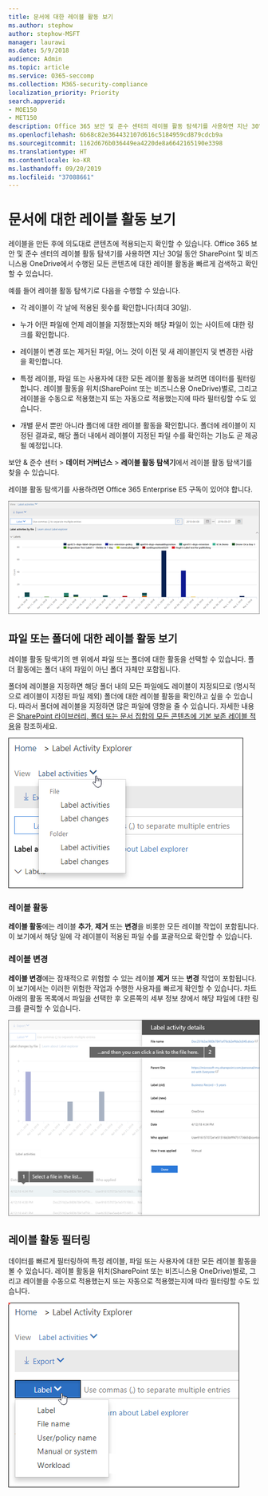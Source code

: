 ```yaml
---
title: 문서에 대한 레이블 활동 보기
ms.author: stephow
author: stephow-MSFT
manager: laurawi
ms.date: 5/9/2018
audience: Admin
ms.topic: article
ms.service: O365-seccomp
ms.collection: M365-security-compliance
localization_priority: Priority
search.appverid:
- MOE150
- MET150
description: Office 365 보안 및 준수 센터의 레이블 활동 탐색기를 사용하면 지난 30일 동안 SharePoint 및 비즈니스용 OneDrive에서 수행된 모든 콘텐츠에 대한 레이블 활동을 빠르게 검색하고 확인할 수 있습니다.
ms.openlocfilehash: 6b68c82e364432107d616c5184959cd879cdcb9a
ms.sourcegitcommit: 1162d676b036449ea4220de8a6642165190e3398
ms.translationtype: HT
ms.contentlocale: ko-KR
ms.lasthandoff: 09/20/2019
ms.locfileid: "37088661"
---
```

# <a name="view-label-activity-for-documents"></a>문서에 대한 레이블 활동 보기

레이블을 만든 후에 의도대로 콘텐츠에 적용되는지 확인할 수 있습니다. Office 365 보안 및 준수 센터의 레이블 활동 탐색기를 사용하면 지난 30일 동안 SharePoint 및 비즈니스용 OneDrive에서 수행된 모든 콘텐츠에 대한 레이블 활동을 빠르게 검색하고 확인할 수 있습니다.
  
예를 들어 레이블 활동 탐색기로 다음을 수행할 수 있습니다.
  
- 각 레이블이 각 날에 적용된 횟수를 확인합니다(최대 30일).
    
- 누가 어떤 파일에 언제 레이블을 지정했는지와 해당 파일이 있는 사이트에 대한 링크를 확인합니다.
    
- 레이블이 변경 또는 제거된 파일, 어느 것이 이전 및 새 레이블인지 및 변경한 사람을 확인합니다.
    
- 특정 레이블, 파일 또는 사용자에 대한 모든 레이블 활동을 보려면 데이터를 필터링합니다. 레이블 활동을 위치(SharePoint 또는 비즈니스용 OneDrive)별로, 그리고 레이블을 수동으로 적용했는지 또는 자동으로 적용했는지에 따라 필터링할 수도 있습니다.
    
- 개별 문서 뿐만 아니라 폴더에 대한 레이블 활동을 확인합니다. 폴더에 레이블이 지정된 결과로, 해당 폴더 내에서 레이블이 지정된 파일 수를 확인하는 기능도 곧 제공될 예정입니다.
    
보안 &amp; 준수 센터 > **데이터 거버넌스** > **레이블 활동 탐색기**에서 레이블 활동 탐색기를 찾을 수 있습니다.
  
레이블 활동 탐색기를 사용하려면 Office 365 Enterprise E5 구독이 있어야 합니다.
  
![레이블 활동 탐색기](media/671ca0cd-1457-40b4-9917-b663360afd95.png)
  
## <a name="view-label-activities-for-files-or-folders"></a>파일 또는 폴더에 대한 레이블 활동 보기

레이블 활동 탐색기의 맨 위에서 파일 또는 폴더에 대한 활동을 선택할 수 있습니다. 폴더 활동에는 폴더 내의 파일이 아닌 폴더 자체만 포함됩니다.
  
폴더에 레이블을 지정하면 해당 폴더 내의 모든 파일에도 레이블이 지정되므로 (명시적으로 레이블이 지정된 파일 제외) 폴더에 대한 레이블 활동을 확인하고 싶을 수 있습니다. 따라서 폴더에 레이블을 지정하면 많은 파일에 영향을 줄 수 있습니다. 자세한 내용은 [SharePoint 라이브러리, 폴더 또는 문서 집합의 모든 콘텐츠에 기본 보존 레이블 적용](labels.md#applying-a-default-retention-label-to-all-content-in-a-sharepoint-library-folder-or-document-set)을 참조하세요.
  
![파일 및 폴더에 대한 레이블 활동을 보여 주는 드롭다운 메뉴](media/11030584-f52d-49eb-86f3-7ead16a3b704.png)
  
### <a name="label-activities"></a>레이블 활동

 **레이블 활동**에는 레이블 **추가**, **제거** 또는 **변경**을 비롯한 모든 레이블 작업이 포함됩니다. 이 보기에서 해당 일에 각 레이블이 적용된 파일 수를 포괄적으로 확인할 수 있습니다. 
  
### <a name="label-changes"></a>레이블 변경

 **레이블 변경**에는 잠재적으로 위험할 수 있는 레이블 **제거** 또는 **변경** 작업이 포함됩니다. 이 보기에서는 이러한 위험한 작업과 수행한 사용자를 빠르게 확인할 수 있습니다. 차트 아래의 활동 목록에서 파일을 선택한 후 오른쪽의 세부 정보 창에서 해당 파일에 대한 링크를 클릭할 수 있습니다. 
  
![레이블 활동에 대한 세부 정보 창](media/eb580fd4-b5be-4fda-9ba5-c1256777310d.png)
  
## <a name="filter-label-activity"></a>레이블 활동 필터링

데이터를 빠르게 필터링하여 특정 레이블, 파일 또는 사용자에 대한 모든 레이블 활동을 볼 수 있습니다. 레이블 활동을 위치(SharePoint 또는 비즈니스용 OneDrive)별로, 그리고 레이블을 수동으로 적용했는지 또는 자동으로 적용했는지에 따라 필터링할 수도 있습니다.
  
![레이블 활동에 대한 필터](media/9de92985-120f-48b4-96a7-ef7ec8a71ff0.png)
  

